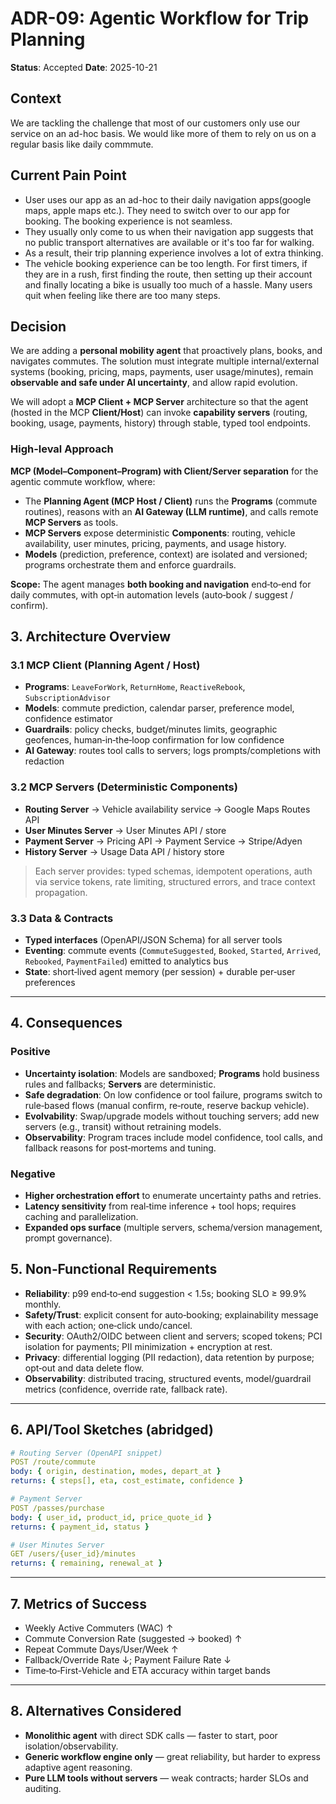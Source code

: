 # ADR-09: Agentic Workflow for Trip Planning
**Status**: Accepted
**Date**: 2025-10-21

## Context
We are tackling the challenge that most of our customers only use our service on an ad-hoc basis. We would like more of them to rely on us on a regular basis like daily commmute. 

## Current Pain Point
- User uses our app as an ad-hoc to their daily navigation apps(google maps, apple maps etc.). They need to switch over to our app for booking. The booking experience is not seamless.
- They usually only come to us when their navigation app suggests that no public transport alternatives are available or it's too far for walking.
- As a result, their trip planning experience involves a lot of extra thinking.
- The vehicle booking experience can be too length. For first timers, if they are in a rush, first finding the route, then setting up their account and finally locating a bike is usually too much of a hassle. Many users quit when feeling like there are too many steps.

## Decision
We are adding a **personal mobility agent** that proactively plans, books, and navigates commutes. The solution must integrate multiple internal/external systems (booking, pricing, maps, payments, user usage/minutes), remain **observable and safe under AI uncertainty**, and allow rapid evolution.

We will adopt a **MCP Client + MCP Server** architecture so that the agent (hosted in the MCP **Client/Host**) can invoke **capability servers** (routing, booking, usage, payments, history) through stable, typed tool endpoints.

### High-leval Approach
**MCP (Model–Component–Program) with Client/Server separation** for the agentic commute workflow, where:

- The **Planning Agent (MCP Host / Client)** runs the **Programs** (commute routines), reasons with an **AI Gateway (LLM runtime)**, and calls remote **MCP Servers** as tools.  
- **MCP Servers** expose deterministic **Components**: routing, vehicle availability, user minutes, pricing, payments, and usage history.  
- **Models** (prediction, preference, context) are isolated and versioned; programs orchestrate them and enforce guardrails.

**Scope:** The agent manages **both booking and navigation** end‑to‑end for daily commutes, with opt‑in automation levels (auto‑book / suggest / confirm).


## 3. Architecture Overview

### 3.1 MCP Client (Planning Agent / Host)

- **Programs**: `LeaveForWork`, `ReturnHome`, `ReactiveRebook`, `SubscriptionAdvisor`  
- **Models**: commute prediction, calendar parser, preference model, confidence estimator  
- **Guardrails**: policy checks, budget/minutes limits, geographic geofences, human‑in‑the‑loop confirmation for low confidence  
- **AI Gateway**: routes tool calls to servers; logs prompts/completions with redaction

### 3.2 MCP Servers (Deterministic Components)

- **Routing Server** → Vehicle availability service → Google Maps Routes API  
- **User Minutes Server** → User Minutes API / store  
- **Payment Server** → Pricing API → Payment Service → Stripe/Adyen  
- **History Server** → Usage Data API / history store

> Each server provides: typed schemas, idempotent operations, auth via service tokens, rate limiting, structured errors, and trace context propagation.

### 3.3 Data & Contracts

- **Typed interfaces** (OpenAPI/JSON Schema) for all server tools  
- **Eventing**: commute events (`CommuteSuggested`, `Booked`, `Started`, `Arrived`, `Rebooked`, `PaymentFailed`) emitted to analytics bus  
- **State**: short‑lived agent memory (per session) + durable per‑user preferences

---

## 4. Consequences

### Positive
- **Uncertainty isolation**: Models are sandboxed; **Programs** hold business rules and fallbacks; **Servers** are deterministic.  
- **Safe degradation**: On low confidence or tool failure, programs switch to rule‑based flows (manual confirm, re‑route, reserve backup vehicle).  
- **Evolvability**: Swap/upgrade models without touching servers; add new servers (e.g., transit) without retraining models.  
- **Observability**: Program traces include model confidence, tool calls, and fallback reasons for post‑mortems and tuning.

### Negative
- **Higher orchestration effort** to enumerate uncertainty paths and retries.  
- **Latency sensitivity** from real‑time inference + tool hops; requires caching and parallelization.  
- **Expanded ops surface** (multiple servers, schema/version management, prompt governance).

## 5. Non‑Functional Requirements

- **Reliability**: p99 end‑to‑end suggestion < 1.5s; booking SLO ≥ 99.9% monthly.  
- **Safety/Trust**: explicit consent for auto‑booking; explainability message with each action; one‑click undo/cancel.  
- **Security**: OAuth2/OIDC between client and servers; scoped tokens; PCI isolation for payments; PII minimization + encryption at rest.  
- **Privacy**: differential logging (PII redaction), data retention by purpose; opt‑out and data delete flow.  
- **Observability**: distributed tracing, structured events, model/guardrail metrics (confidence, override rate, fallback rate).

---

## 6. API/Tool Sketches (abridged)

```yaml
# Routing Server (OpenAPI snippet)
POST /route/commute
body: { origin, destination, modes, depart_at }
returns: { steps[], eta, cost_estimate, confidence }
```

```yaml
# Payment Server
POST /passes/purchase
body: { user_id, product_id, price_quote_id }
returns: { payment_id, status }
```

```yaml
# User Minutes Server
GET /users/{user_id}/minutes
returns: { remaining, renewal_at }
```
---

## 7. Metrics of Success

- Weekly Active Commuters (WAC) ↑  
- Commute Conversion Rate (suggested → booked) ↑  
- Repeat Commute Days/User/Week ↑  
- Fallback/Override Rate ↓; Payment Failure Rate ↓  
- Time‑to‑First‑Vehicle and ETA accuracy within target bands

---

## 8. Alternatives Considered

- **Monolithic agent** with direct SDK calls — faster to start, poor isolation/observability.  
- **Generic workflow engine only** — great reliability, but harder to express adaptive agent reasoning.  
- **Pure LLM tools without servers** — weak contracts; harder SLOs and auditing.



